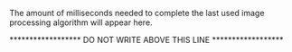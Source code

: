 The amount of milliseconds needed to complete the last used image processing algorithm will appear here.

****************** DO NOT WRITE ABOVE THIS LINE ******************

